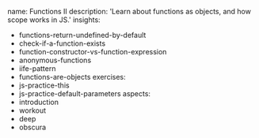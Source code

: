 name: Functions II
description: 'Learn about functions as objects, and how scope works in JS.'
insights:
  - functions-return-undefined-by-default
  - check-if-a-function-exists
  - function-constructor-vs-function-expression
  - anonymous-functions
  - iife-pattern
  - functions-are-objects
exercises:
  - js-practice-this
  - js-practice-default-parameters
aspects:
  - introduction
  - workout
  - deep
  - obscura
 
